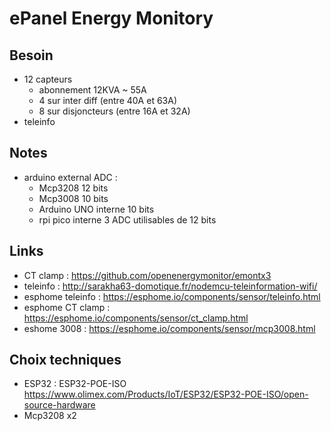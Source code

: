 # ePanel Energy Monitory

## Besoin

 - 12 capteurs
   - abonnement 12KVA ~ 55A
   - 4 sur inter diff (entre 40A et 63A)
   - 8 sur disjoncteurs (entre 16A et 32A)
 - teleinfo
 
## Notes

 - arduino external ADC :
   - Mcp3208 12 bits
   - Mcp3008 10 bits
   - Arduino UNO interne 10 bits
   - rpi pico interne 3 ADC utilisables de 12 bits

## Links

 - CT clamp : https://github.com/openenergymonitor/emontx3
 - teleinfo : http://sarakha63-domotique.fr/nodemcu-teleinformation-wifi/
 - esphome teleinfo : https://esphome.io/components/sensor/teleinfo.html
 - esphome CT clamp : https://esphome.io/components/sensor/ct_clamp.html
 - eshome 3008 : https://esphome.io/components/sensor/mcp3008.html

## Choix techniques

 - ESP32 : ESP32-POE-ISO https://www.olimex.com/Products/IoT/ESP32/ESP32-POE-ISO/open-source-hardware
 - Mcp3208 x2
